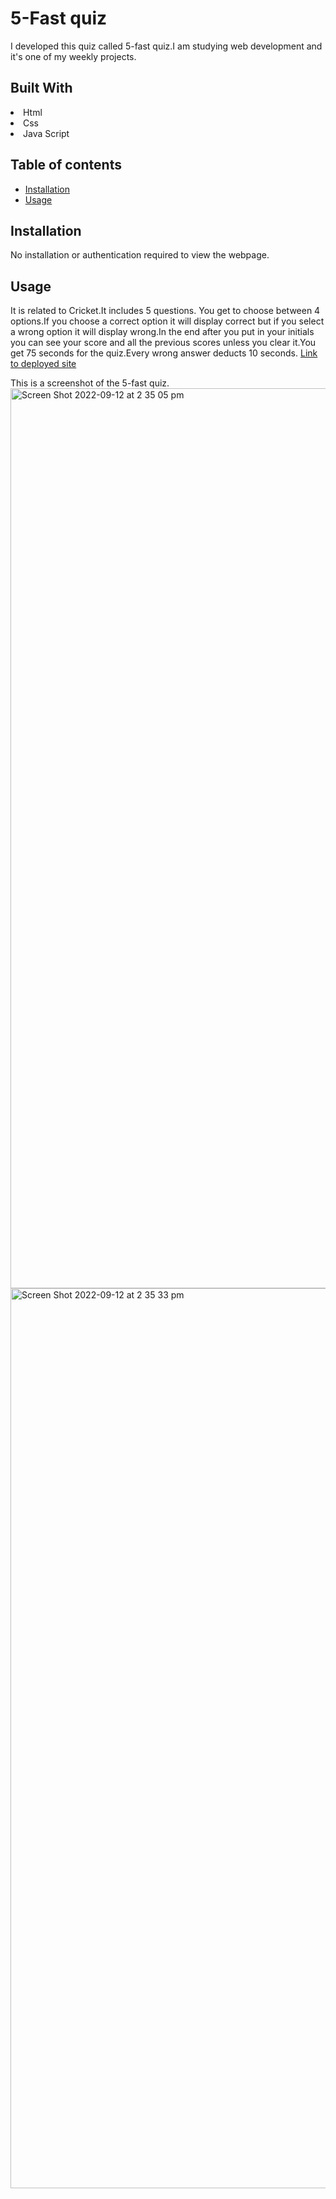 # 5-Fast quiz
I developed this quiz called 5-fast quiz.I am studying web development and it's one of my weekly projects.
## Built With
<li>Html</li>
<li>Css</li>
<li>Java Script</li>

## Table of contents


  - [Installation](#installation)
  - [Usage](#usage)

  ## Installation
No installation or authentication required to view the webpage.

## Usage
It is related to Cricket.It includes 5 questions. You get to choose between 4 options.If you choose a correct option it will display correct but if you select a wrong option it will display wrong.In the end after you put in your initials you can see your score and all the previous scores unless you clear it.You get 75 seconds for the quiz.Every wrong answer deducts 10 seconds.
[Link to deployed site]()

This is a screenshot of the 5-fast quiz.<img width="1440" alt="Screen Shot 2022-09-12 at 2 35 05 pm" src="https://user-images.githubusercontent.com/110076459/189575606-77e2e47b-6cb2-438c-b1b6-8e55ab15d798.png">
<img width="1440" alt="Screen Shot 2022-09-12 at 2 35 33 pm" src="https://user-images.githubusercontent.com/110076459/189575619-2ac0ba4b-6784-4e27-9475-78cedebfe57e.png">
